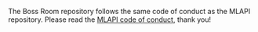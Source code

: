 The Boss Room repository follows the same code of conduct as the MLAPI repository. Please read the [MLAPI code of conduct](https://github.com/Unity-Technologies/com.unity.multiplayer.mlapi/blob/master/CODE_OF_CONDUCT.md), thank you!
